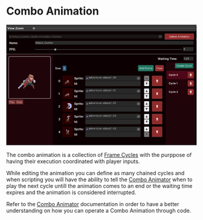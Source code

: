 # Combo Animation

![Combo Animation Window](../../images/animator-manager-combo-animation.png)

The combo animation is a collection of [Frame Cycles](../animations-manager/index.md#frame-cycle) with the purppose of
having their execution coordinated with player inputs.

While editing the animation you can define as many chained cycles and when scripting you will have the ability to
tell the [Combo Animator](../sprite-animator/combo-animator.md) when to play the next cycle untill the animation comes to
an end or the waiting time expires and the animation is considered interrupted.

Refer to the [Combo Animator](../sprite-animator/combo-animator.md) documentation in order to have a better understanding on how you can
operate a Combo Animation through code.
